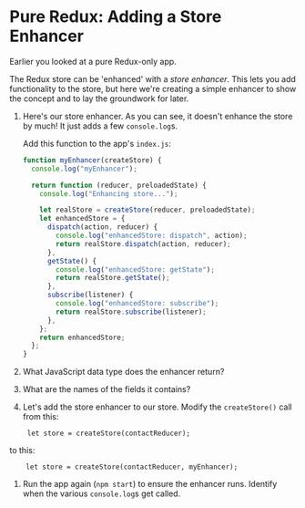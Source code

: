 # Pure Redux: Adding a Store Enhancer

Earlier you looked at a pure Redux-only app.

The Redux store can be 'enhanced' with a _store enhancer_.
This lets you add functionality to the store, but here we're
creating a simple enhancer to show the concept and to lay the
groundwork for later.

1.  Here's our store enhancer. As you can see, it doesn't enhance the store by much! It just adds a few `console.log`s.

    Add this function to the app's `index.js`:

    ```javascript
    function myEnhancer(createStore) {
      console.log("myEnhancer");

      return function (reducer, preloadedState) {
        console.log("Enhancing store...");

        let realStore = createStore(reducer, preloadedState);
        let enhancedStore = {
          dispatch(action, reducer) {
            console.log("enhancedStore: dispatch", action);
            return realStore.dispatch(action, reducer);
          },
          getState() {
            console.log("enhancedStore: getState");
            return realStore.getState();
          },
          subscribe(listener) {
            console.log("enhancedStore: subscribe");
            return realStore.subscribe(listener);
          },
        };
        return enhancedStore;
      };
    }
    ```

1.  What JavaScript data type does the enhancer return?

1.  What are the names of the fields it contains?

1.  Let's add the store enhancer to our store.
    Modify the `createStore()` call from this:

         let store = createStore(contactReducer);

to this:

        let store = createStore(contactReducer, myEnhancer);

1. Run the app again (`npm start`) to ensure the enhancer runs. Identify when the various `console.log`s get called.
